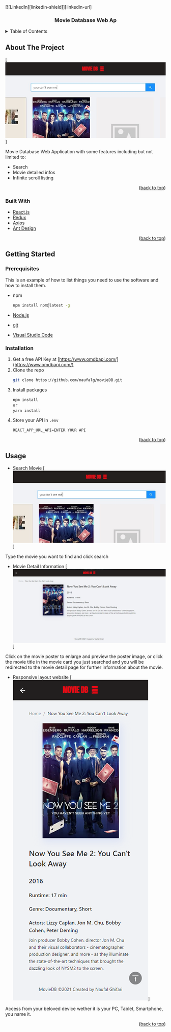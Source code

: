 <div id="top"></div>
[![LinkedIn][linkedin-shield]][linkedin-url]

<br />
<div align="center">
  <h3 align="center">Movie Database Web Ap</h3>
</div>

<!-- TABLE OF CONTENTS -->
<details>
  <summary>Table of Contents</summary>
  <ol>
    <li>
      <a href="#about-the-project">About The Project</a>
      <ul>
        <li><a href="#built-with">Built With</a></li>
      </ul>
    </li>
    <li>
      <a href="#getting-started">Getting Started</a>
      <ul>
        <li><a href="#prerequisites">Prerequisites</a></li>
        <li><a href="#installation">Installation</a></li>
      </ul>
    </li>
    <li><a href="#usage">Usage</a></li>
    
  </ol>
</details>

<!-- ABOUT THE PROJECT -->

## About The Project

[![screenshot-2][screenshot-2]]

Movie Database Web Application with some features including but not limited to:

- Search
- Movie detailed infos
- Infinite scroll listing

<p align="right">(<a href="#top">back to top</a>)</p>

### Built With

- [React.js](https://reactjs.org/)
- [Redux](https://redux.js.org/)
- [Axios](https://axios-http.com/docs/intro)
- [Ant Design](https://ant.design/)

<p align="right">(<a href="#top">back to top</a>)</p>

## Getting Started

### Prerequisites

This is an example of how to list things you need to use the software and how to install them.

- npm

  ```sh
  npm install npm@latest -g
  ```

- [Node.js](https://nodejs.org/en/)

- [git](https://git-scm.com/downloads)

- [Visual Studio Code](https://code.visualstudio.com/)

### Installation

1. Get a free API Key at [https://www.omdbapi.com/](https://www.omdbapi.com/)
2. Clone the repo
   ```sh
   git clone https://github.com/naufalg/movieDB.git
   ```
3. Install packages
   ```sh
   npm install
   or
   yarn install
   ```
4. Store your API in `.env`
   ```env
   REACT_APP_URL_API=ENTER YOUR API
   ```

<p align="right">(<a href="#top">back to top</a>)</p>

<!-- USAGE EXAMPLES -->

## Usage

- Search Movie
  [![screenshot-2][screenshot-2]]

Type the movie you want to find and click search

- Movie Detail Information
  [![screenshot-3][screenshot-3]]

Click on the movie poster to enlarge and preview the poster image, or click the movie title in the movie card you just searched and you will be redirected to the movie detail page for further information about the movie.

- Responsive layout website
  [![screenshot-4][screenshot-4]]

Access from your beloved device wether it is your PC, Tablet, Smartphone, you name it.

<p align="right">(<a href="#top">back to top</a>)</p>

[linkedin-shield]: https://img.shields.io/badge/-LinkedIn-black.svg?style=for-the-badge&logo=linkedin&colorB=555
[linkedin-url]: https://www.linkedin.com/in/naufalg/
[screenshot-1]: images/screenshot-1.jpg
[screenshot-2]: images/screenshot-2.jpg
[screenshot-3]: images/screenshot-3.jpg
[screenshot-4]: images/screenshot-4.png
